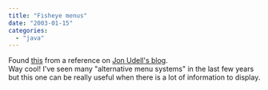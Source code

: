 ```yaml
---
title: "Fisheye menus"
date: "2003-01-15"
categories: 
  - "java"
---
```


Found [this](http://www.cs.umd.edu/hcil/fisheyemenu/fisheyemenu-demo.shtml) from a reference on [Jon Udell's blog](http://weblog.infoworld.com/udell/2003/01/15.html#a573).  
Way cool! I've seen many "alternative menu systems" in the last few years but this one can be really useful when there is a lot of information to display.
